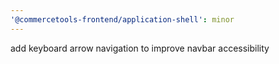 ```yaml
---
'@commercetools-frontend/application-shell': minor
---
```


add keyboard arrow navigation to improve navbar accessibility
